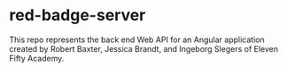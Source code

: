 # red-badge-server

This repo represents the back end Web API for an Angular application created by Robert Baxter, Jessica Brandt, and Ingeborg Slegers of Eleven Fifty Academy.



